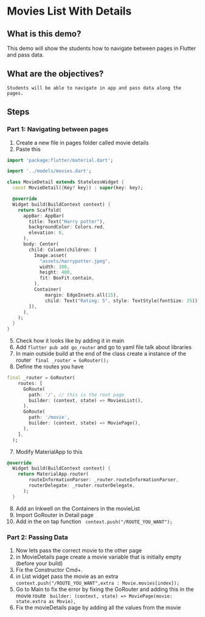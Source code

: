 # Movies List With Details

## What is this demo?
   This demo will show the students how to navigate between pages in Flutter and pass data. 

## What are the objectives?
    Students will be able to navigate in app and pass data along the pages.

## Steps
### Part 1: Navigating between pages 
1. Create a new file in pages folder called movie details
2. Paste this 
```dart 
import 'package:flutter/material.dart';

import '../models/movies.dart';

class MovieDetail extends StatelessWidget {
  const MovieDetail({Key? key}) : super(key: key);

  @override
  Widget build(BuildContext context) {
    return Scaffold(
      appBar: AppBar(
        title: Text("Harry potter"),
        backgroundColor: Colors.red,
        elevation: 0,
      ),
      body: Center(
        child: Column(children: [
          Image.asset(
            "assets/harrypotter.jpeg",
            width: 300,
            height: 400,
            fit: BoxFit.contain,
          ),
          Container(
              margin: EdgeInsets.all(15),
              child: Text("Rating: 5", style: TextStyle(fontSize: 25)))
        ]),
      ),
    );
  }
}
```
5. Check how it looks like by adding it in main
6. Add `flutter pub add go_router` and go to yaml file talk about libraries
7. In main outside build at the end of the class create a instance of the router ` final _router = GoRouter();`
8. Define the routes you have 
``` dart 
final _router = GoRouter(
    routes: [
      GoRoute(
        path: '/', // this is the root page 
        builder: (context, state) => MoviesList(),
      ),
      GoRoute(
        path: '/movie',
        builder: (context, state) => MoviePage(),
      ),
    ],
  );
  ```
7. Modify MaterialApp to this 
``` dart 
@override
  Widget build(BuildContext context) {
    return MaterialApp.router(
        routeInformationParser: _router.routeInformationParser,
        routerDelegate: _router.routerDelegate,
      );
  }
  ```
8. Add an Inkwell on the Containers in the movieList
9. Import GoRouter in Detail page
10. Add in the on tap function ` context.push("/ROUTE_YOU_WANT");` 

### Part 2: Passing Data
1. Now lets pass the correct movie to the other page
2. in MovieDetails page create a movie variable that is initially empty (before your build)
3. Fix the Constructor Cmd+.
4. in List widget pass the movie as an extra `context.push("/ROUTE_YOU_WANT",extra : Movie.movies[index]);`
5. Go to Main to fix the error by fixing the GoRouter and adding this in the movie route ` builder: (context, state) => MoviePage(movie: state.extra as Movie),`
6. Fix the movieDetails page by adding all the values from the movie 


### 
